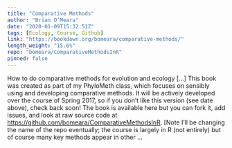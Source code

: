 ```yaml
---
title: "Comparative Methods"
author: "Brian O’Meara"
date: "2020-01-09T15:32:51Z"
tags: [Ecology, Course, Github]
link: "https://bookdown.org/bomeara/comparative-methods/"
length_weight: "15.6%"
repo: "bomeara/ComparativeMethodsInR"
pinned: false
---
```


How to do comparative methods for evolution and ecology [...] This book was created as part of my PhyloMeth class, which focuses on sensibly using and developing comparative methods. It will be actively developed over the course of Spring 2017, so if you don’t like this version (see date above), check back soon! The book is available here but you can fork it, add issues, and look at raw source code at https://github.com/bomeara/ComparativeMethodsInR. [Note I’ll be changing the name of the repo eventually; the course is largely in R (not entirely) but of course many key methods appear in other  ...
